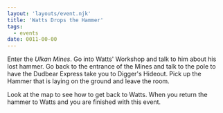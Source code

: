```yaml
---
layout: 'layouts/event.njk'
title: 'Watts Drops the Hammer'
tags:
  - events
date: 0011-00-00
---
```

Enter the *Ulkan Mines*. Go into Watts' Workshop and talk to him about his lost hammer. Go back to the entrance of the Mines and talk to the pole to have the Dudbear Express take you to Digger's Hideout. Pick up the Hammer that is laying on the ground and leave the room.

Look at the map to see how to get back to Watts. When you return the hammer to Watts and you are finished with this event.